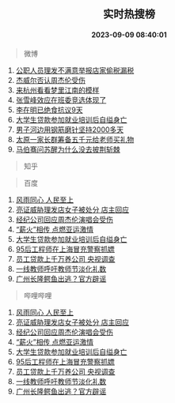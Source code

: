 <div align="center"><h2>实时热搜榜</h2><h4>2023-09-09 08:40:01</h4></div>

> 微博  

1. [公职人员理发不满意举报店家偷税漏税](https://s.weibo.com/weibo?q=%23%E5%85%AC%E8%81%8C%E4%BA%BA%E5%91%98%E7%90%86%E5%8F%91%E4%B8%8D%E6%BB%A1%E6%84%8F%E4%B8%BE%E6%8A%A5%E5%BA%97%E5%AE%B6%E5%81%B7%E7%A8%8E%E6%BC%8F%E7%A8%8E%23&t=31&band_rank=1&Refer=top)<br />
2. [杰威尔否认周杰伦受伤](https://s.weibo.com/weibo?q=%23%E6%9D%B0%E5%A8%81%E5%B0%94%E5%90%A6%E8%AE%A4%E5%91%A8%E6%9D%B0%E4%BC%A6%E5%8F%97%E4%BC%A4%23&t=31&band_rank=2&Refer=top)<br />
3. [来杭州看看梦里江南的模样](https://s.weibo.com/weibo?q=%23%E6%9D%A5%E6%9D%AD%E5%B7%9E%E7%9C%8B%E7%9C%8B%E6%A2%A6%E9%87%8C%E6%B1%9F%E5%8D%97%E7%9A%84%E6%A8%A1%E6%A0%B7%23&t=31&band_rank=3&Refer=top)<br />
4. [张雪峰效应在班委竞选体现了](https://s.weibo.com/weibo?q=%23%E5%BC%A0%E9%9B%AA%E5%B3%B0%E6%95%88%E5%BA%94%E5%9C%A8%E7%8F%AD%E5%A7%94%E7%AB%9E%E9%80%89%E4%BD%93%E7%8E%B0%E4%BA%86%23&t=31&band_rank=4&Refer=top)<br />
5. [李在明已绝食抗议9天](https://s.weibo.com/weibo?q=%23%E6%9D%8E%E5%9C%A8%E6%98%8E%E5%B7%B2%E7%BB%9D%E9%A3%9F%E6%8A%97%E8%AE%AE9%E5%A4%A9%23&t=31&band_rank=5&Refer=top)<br />
6. [大学生贷款参加就业培训后自缢身亡](https://s.weibo.com/weibo?q=%23%E5%A4%A7%E5%AD%A6%E7%94%9F%E8%B4%B7%E6%AC%BE%E5%8F%82%E5%8A%A0%E5%B0%B1%E4%B8%9A%E5%9F%B9%E8%AE%AD%E5%90%8E%E8%87%AA%E7%BC%A2%E8%BA%AB%E4%BA%A1%23&t=31&band_rank=6&Refer=top)<br />
7. [男子河边用钢筋磨针坚持2000多天](https://s.weibo.com/weibo?q=%23%E7%94%B7%E5%AD%90%E6%B2%B3%E8%BE%B9%E7%94%A8%E9%92%A2%E7%AD%8B%E7%A3%A8%E9%92%88%E5%9D%9A%E6%8C%812000%E5%A4%9A%E5%A4%A9%23&t=31&band_rank=7&Refer=top)<br />
8. [太原一家长群筹备五千元给老师买礼物](https://s.weibo.com/weibo?q=%23%E5%A4%AA%E5%8E%9F%E4%B8%80%E5%AE%B6%E9%95%BF%E7%BE%A4%E7%AD%B9%E5%A4%87%E4%BA%94%E5%8D%83%E5%85%83%E7%BB%99%E8%80%81%E5%B8%88%E4%B9%B0%E7%A4%BC%E7%89%A9%23&t=31&band_rank=8&Refer=top)<br />
9. [马伯骞问苏醒为什么没去披荆斩棘](https://s.weibo.com/weibo?q=%23%E9%A9%AC%E4%BC%AF%E9%AA%9E%E9%97%AE%E8%8B%8F%E9%86%92%E4%B8%BA%E4%BB%80%E4%B9%88%E6%B2%A1%E5%8E%BB%E6%8A%AB%E8%8D%86%E6%96%A9%E6%A3%98%23&t=31&band_rank=9&Refer=top)<br />

> 知乎  


> 百度  

1. [风雨同心 人民至上](https://www.baidu.com/s?wd=%E9%A3%8E%E9%9B%A8%E5%90%8C%E5%BF%83+%E4%BA%BA%E6%B0%91%E8%87%B3%E4%B8%8A&sa=fyb_news&rsv_dl=fyb_news)<br />
2. [亮证威胁理发店女子被处分 店主回应](https://www.baidu.com/s?wd=%E4%BA%AE%E8%AF%81%E5%A8%81%E8%83%81%E7%90%86%E5%8F%91%E5%BA%97%E5%A5%B3%E5%AD%90%E8%A2%AB%E5%A4%84%E5%88%86+%E5%BA%97%E4%B8%BB%E5%9B%9E%E5%BA%94&sa=fyb_news&rsv_dl=fyb_news)<br />
3. [经纪公司回应周杰伦演唱会受伤](https://www.baidu.com/s?wd=%E7%BB%8F%E7%BA%AA%E5%85%AC%E5%8F%B8%E5%9B%9E%E5%BA%94%E5%91%A8%E6%9D%B0%E4%BC%A6%E6%BC%94%E5%94%B1%E4%BC%9A%E5%8F%97%E4%BC%A4&sa=fyb_news&rsv_dl=fyb_news)<br />
4. [“薪火”相传 点燃亚运激情](https://www.baidu.com/s?wd=%E2%80%9C%E8%96%AA%E7%81%AB%E2%80%9D%E7%9B%B8%E4%BC%A0+%E7%82%B9%E7%87%83%E4%BA%9A%E8%BF%90%E6%BF%80%E6%83%85&sa=fyb_news&rsv_dl=fyb_news)<br />
5. [大学生贷款参加就业培训后自缢身亡](https://www.baidu.com/s?wd=%E5%A4%A7%E5%AD%A6%E7%94%9F%E8%B4%B7%E6%AC%BE%E5%8F%82%E5%8A%A0%E5%B0%B1%E4%B8%9A%E5%9F%B9%E8%AE%AD%E5%90%8E%E8%87%AA%E7%BC%A2%E8%BA%AB%E4%BA%A1&sa=fyb_news&rsv_dl=fyb_news)<br />
6. [95后工程师在上海冒充警察抓嫖](https://www.baidu.com/s?wd=95%E5%90%8E%E5%B7%A5%E7%A8%8B%E5%B8%88%E5%9C%A8%E4%B8%8A%E6%B5%B7%E5%86%92%E5%85%85%E8%AD%A6%E5%AF%9F%E6%8A%93%E5%AB%96&sa=fyb_news&rsv_dl=fyb_news)<br />
7. [员工贷款上千万养公司 央视调查](https://www.baidu.com/s?wd=%E5%91%98%E5%B7%A5%E8%B4%B7%E6%AC%BE%E4%B8%8A%E5%8D%83%E4%B8%87%E5%85%BB%E5%85%AC%E5%8F%B8+%E5%A4%AE%E8%A7%86%E8%B0%83%E6%9F%A5&sa=fyb_news&rsv_dl=fyb_news)<br />
8. [一线教师呼吁教师节淡化礼数](https://www.baidu.com/s?wd=%E4%B8%80%E7%BA%BF%E6%95%99%E5%B8%88%E5%91%BC%E5%90%81%E6%95%99%E5%B8%88%E8%8A%82%E6%B7%A1%E5%8C%96%E7%A4%BC%E6%95%B0&sa=fyb_news&rsv_dl=fyb_news)<br />
9. [广州长隆鳄鱼出逃？官方辟谣](https://www.baidu.com/s?wd=%E5%B9%BF%E5%B7%9E%E9%95%BF%E9%9A%86%E9%B3%84%E9%B1%BC%E5%87%BA%E9%80%83%EF%BC%9F%E5%AE%98%E6%96%B9%E8%BE%9F%E8%B0%A3&sa=fyb_news&rsv_dl=fyb_news)<br />

> 哔哩哔哩  

1. [风雨同心 人民至上](https://www.baidu.com/s?wd=%E9%A3%8E%E9%9B%A8%E5%90%8C%E5%BF%83+%E4%BA%BA%E6%B0%91%E8%87%B3%E4%B8%8A&sa=fyb_news&rsv_dl=fyb_news)<br />
2. [亮证威胁理发店女子被处分 店主回应](https://www.baidu.com/s?wd=%E4%BA%AE%E8%AF%81%E5%A8%81%E8%83%81%E7%90%86%E5%8F%91%E5%BA%97%E5%A5%B3%E5%AD%90%E8%A2%AB%E5%A4%84%E5%88%86+%E5%BA%97%E4%B8%BB%E5%9B%9E%E5%BA%94&sa=fyb_news&rsv_dl=fyb_news)<br />
3. [经纪公司回应周杰伦演唱会受伤](https://www.baidu.com/s?wd=%E7%BB%8F%E7%BA%AA%E5%85%AC%E5%8F%B8%E5%9B%9E%E5%BA%94%E5%91%A8%E6%9D%B0%E4%BC%A6%E6%BC%94%E5%94%B1%E4%BC%9A%E5%8F%97%E4%BC%A4&sa=fyb_news&rsv_dl=fyb_news)<br />
4. [“薪火”相传 点燃亚运激情](https://www.baidu.com/s?wd=%E2%80%9C%E8%96%AA%E7%81%AB%E2%80%9D%E7%9B%B8%E4%BC%A0+%E7%82%B9%E7%87%83%E4%BA%9A%E8%BF%90%E6%BF%80%E6%83%85&sa=fyb_news&rsv_dl=fyb_news)<br />
5. [大学生贷款参加就业培训后自缢身亡](https://www.baidu.com/s?wd=%E5%A4%A7%E5%AD%A6%E7%94%9F%E8%B4%B7%E6%AC%BE%E5%8F%82%E5%8A%A0%E5%B0%B1%E4%B8%9A%E5%9F%B9%E8%AE%AD%E5%90%8E%E8%87%AA%E7%BC%A2%E8%BA%AB%E4%BA%A1&sa=fyb_news&rsv_dl=fyb_news)<br />
6. [95后工程师在上海冒充警察抓嫖](https://www.baidu.com/s?wd=95%E5%90%8E%E5%B7%A5%E7%A8%8B%E5%B8%88%E5%9C%A8%E4%B8%8A%E6%B5%B7%E5%86%92%E5%85%85%E8%AD%A6%E5%AF%9F%E6%8A%93%E5%AB%96&sa=fyb_news&rsv_dl=fyb_news)<br />
7. [员工贷款上千万养公司 央视调查](https://www.baidu.com/s?wd=%E5%91%98%E5%B7%A5%E8%B4%B7%E6%AC%BE%E4%B8%8A%E5%8D%83%E4%B8%87%E5%85%BB%E5%85%AC%E5%8F%B8+%E5%A4%AE%E8%A7%86%E8%B0%83%E6%9F%A5&sa=fyb_news&rsv_dl=fyb_news)<br />
8. [一线教师呼吁教师节淡化礼数](https://www.baidu.com/s?wd=%E4%B8%80%E7%BA%BF%E6%95%99%E5%B8%88%E5%91%BC%E5%90%81%E6%95%99%E5%B8%88%E8%8A%82%E6%B7%A1%E5%8C%96%E7%A4%BC%E6%95%B0&sa=fyb_news&rsv_dl=fyb_news)<br />
9. [广州长隆鳄鱼出逃？官方辟谣](https://www.baidu.com/s?wd=%E5%B9%BF%E5%B7%9E%E9%95%BF%E9%9A%86%E9%B3%84%E9%B1%BC%E5%87%BA%E9%80%83%EF%BC%9F%E5%AE%98%E6%96%B9%E8%BE%9F%E8%B0%A3&sa=fyb_news&rsv_dl=fyb_news)<br />
